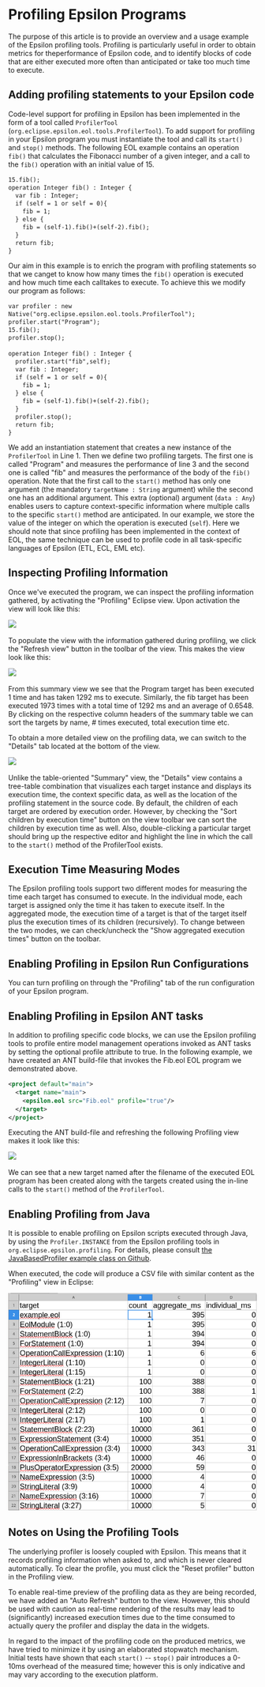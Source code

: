 # Profiling Epsilon Programs 

The purpose of this article is to provide an overview and a usage example of the Epsilon profiling tools. Profiling is particularly useful in order to obtain metrics for theperformance of Epsilon code, and to identify blocks of code that are either executed more often than anticipated or take too much time to execute.

## Adding profiling statements to your Epsilon code

Code-level support for profiling in Epsilon has been implemented in the form of a tool called `ProfilerTool` (`org.eclipse.epsilon.eol.tools.ProfilerTool`). To add support for profiling in your Epsilon program you must instantiate the tool and call its `start()` and `stop()` methods. The following EOL example contains an operation `fib()` that calculates the Fibonacci number of a given integer, and a call to the `fib()` operation with an initial value of 15.

```eol
15.fib();
operation Integer fib() : Integer {
  var fib : Integer;
  if (self = 1 or self = 0){ 
    fib = 1;
  } else {
    fib = (self-1).fib()+(self-2).fib();
  }
  return fib;
}
```

Our aim in this example is to enrich the program with profiling statements so that we canget to know how many times the `fib()` operation is executed and how much time each calltakes to execute. To achieve this we modify our program as follows:

```eol
var profiler : new Native("org.eclipse.epsilon.eol.tools.ProfilerTool");
profiler.start("Program");
15.fib();
profiler.stop();

operation Integer fib() : Integer {
  profiler.start("fib",self);
  var fib : Integer;
  if (self = 1 or self = 0){ 
    fib = 1;
  } else {
    fib = (self-1).fib()+(self-2).fib();
  }
  profiler.stop();
  return fib;
}
```

We add an instantiation statement that creates a new instance of the `ProfilerTool` in Line 1. Then we define two profiling targets. The first one is called "Program" and measures the performance of line 3 and the second one is called "fib" and measures the performance of the body of the `fib()` operation. Note that the first call to the `start()` method has only one argument (the mandatory `targetName : String` argument) while the second one has an additional argument. This extra (optional) argument (`data : Any`) enables users to capture context-specific information where multiple calls to the specific `start()` method are anticipated. In our example, we store the value of the integer on which the operation is executed (`self`). Here we should note that since profiling has been implemented in the context of EOL, the same technique can be used to profile code in all task-specific languages of Epsilon (ETL, ECL, EML etc).

## Inspecting Profiling Information

Once we've executed the program, we can inspect the profiling information gathered, by activating the "Profiling" Eclipse view. Upon activation the view will look like this:

![](profiling-view.png)

To populate the view with the information gathered during profiling, we click the "Refresh view" button in the toolbar of the view. This makes the view look like this:

![](profiling-view-1.png)

From this summary view we see that the Program target has been executed 1 time and has taken 1292 ms to execute. Similarly, the fib target has been executed 1973 times with a total time of 1292 ms and an average of 0.6548. By clicking on the respective column headers of the summary table we can sort the targets by name, \# times executed, total execution time etc.

To obtain a more detailed view on the profiling data, we can switch to the "Details" tab located at the bottom of the view.

![](profiling-view-2.png)

Unlike the table-oriented "Summary" view, the "Details" view contains a tree-table combination that visualizes each target instance and displays its execution time, the context specific data, as well as the location of the profiling statement in the source code. By default, the children of each target are ordered by execution order. However, by checking the "Sort children by execution time" button on the view toolbar we can sort the children by execution time as well. Also, double-clicking a particular target should bring up the respective editor and highlight the line in which the call to the `start()` method of the ProfilerTool exists.

## Execution Time Measuring Modes

The Epsilon profiling tools support two different modes for measuring the time each target has consumed to execute. In the individual mode, each target is assigned only the time it has taken to execute itself. In the aggregated mode, the execution time of a target is that of the target itself plus the execution times of its children (recursively). To change between the two modes, we can check/uncheck the "Show aggregated execution times" button on the toolbar.

## Enabling Profiling in Epsilon Run Configurations

You can turn profiling on through the "Profiling" tab of the run configuration of your Epsilon program.

## Enabling Profiling in Epsilon ANT tasks

In addition to profiling specific code blocks, we can use the Epsilon profiling tools to profile entire model management operations invoked as ANT tasks by setting the optional profile attribute to true. In the following example, we have created an ANT build-file that invokes the Fib.eol EOL program we demonstrated above.

```xml
<project default="main">
  <target name="main">
    <epsilon.eol src="Fib.eol" profile="true"/>
  </target>
</project>
```

Executing the ANT build-file and refreshing the following Profiling view makes it look like this:

![](profiling-view-3.png)

We can see that a new target named after the filename of the executed EOL program has been created along with the targets created using the in-line calls to the `start()` method of the `ProfilerTool`.

## Enabling Profiling from Java

It is possible to enable profiling on Epsilon scripts executed through Java, by using the `Profiler.INSTANCE` from the Epsilon profiling tools in `org.eclipse.epsilon.profiling`. For details, please consult [the JavaBasedProfiler example class on Github](https://github.com/eclipse/epsilon/blob/main/examples/org.eclipse.epsilon.examples.profiling.java/src/org/eclipse/epsilon/examples/profiling/java/JavaBasedProfiler.java).

When executed, the code will produce a CSV file with similar content as the "Profiling" view in Eclipse:

![Screenshot of the CSV file generated by the example code](profiling-csv.png)

## Notes on Using the Profiling Tools

The underlying profiler is loosely coupled with Epsilon. This means that it records profiling information when asked to, and which is never cleared automatically. To clear the profile, you must click the "Reset profiler" button in the Profiling view.

To enable real-time preview of the profiling data as they are being recorded, we have added an "Auto Refresh" button to the view. However, this should be used with caution as real-time rendering of the results may lead to (significantly) increased execution times due to the time consumed to actually query the profiler and display the data in the widgets.

In regard to the impact of the profiling code on the produced metrics, we have tried to minimize it by using an elaborated stopwatch mechanism. Initial tests have shown that each `start()` -- `stop()` pair introduces a 0-10ms overhead of the measured time; however this is only indicative and may vary according to the execution platform.
